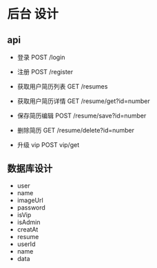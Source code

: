 # 后台 设计

## api
- 登录 POST /login
- 注册 POST /register

- 获取用户简历列表 GET /resumes
- 获取用户简历详情 GET /resume/get?id=number
- 保存简历编辑 POST /resume/save?id=number
- 删除简历 GET /resume/delete?id=number

- 升级 vip POST vip/get

## 数据库设计
- user
 - name
 - imageUrl
 - password
 - isVip
 - isAdmin
 - creatAt
- resume
 - userId
 - name
 - data